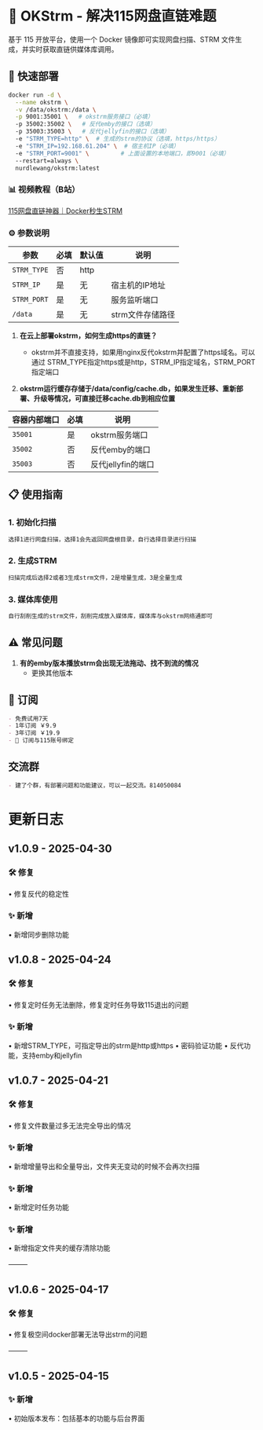 # 🚀 OKStrm - 解决115网盘直链难题

基于 115 开放平台，使用一个 Docker 镜像即可实现网盘扫描、STRM 文件生成，并实时获取直链供媒体库调用。

## 🐳 快速部署

```bash
docker run -d \
  --name okstrm \
  -v /data/okstrm:/data \
  -p 9001:35001 \   # okstrm服务接口（必填）
  -p 35002:35002 \   # 反代emby的接口（选填）
  -p 35003:35003 \   # 反代jellyfin的接口（选填）
  -e "STRM_TYPE=http" \  # 生成的strm的协议（选填，https/https）
  -e "STRM_IP=192.168.61.204" \  # 宿主机IP（必填）
  -e "STRM_PORT=9001" \         # 上面设置的本地端口，即9001（必填）
  --restart=always \
  nurdlewang/okstrm:latest
```
### 📊 视频教程（B站）
[115网盘直链神器｜Docker秒生STRM](https://www.bilibili.com/video/BV1RGoWY3EYQ/?share_source=copy_web&vd_source=d5f838fa2ac59ef6506d03c784127ff8)


### ⚙️ 参数说明
| 参数 | 必填 | 默认值 | 说明 |
|------|------|--------|------|
| `STRM_TYPE` | 否 | http |  |
| `STRM_IP` | 是 | 无 | 宿主机的IP地址 |
| `STRM_PORT` | 是 | 无 | 服务监听端口 |
| `/data` | 是 | 无 | strm文件存储路径 |

1. **在云上部署okstrm，如何生成https的直链？**
   - okstrm并不直接支持，如果用nginx反代okstrm并配置了https域名。可以通过 STRM_TYPE指定https或是http，STRM_IP指定域名，STRM_PORT指定端口

2. **okstrm运行缓存存储于/data/config/cache.db，如果发生迁移、重新部署、升级等情况，可直接迁移cache.db到相应位置**



| 容器内部端口 | 必填 | 说明 |
|------|------|------|
| `35001` | 是 | okstrm服务端口  |
| `35002` | 否 | 反代emby的端口 |
| `35003` | 否 | 反代jellyfin的端口 |


## 📋 使用指南



### 1. 初始化扫描
```bash
选择1进行网盘扫描，选择1会先返回网盘根目录，自行选择目录进行扫描
```

### 2. 生成STRM
```bash
扫描完成后选择2或者3生成strm文件，2是增量生成，3是全量生成
```
### 3. 媒体库使用
```bash
自行刮削生成的strm文件，刮削完成放入媒体库，媒体库与okstrm网络通即可
```


## ⚠️ 常见问题

1. **有的emby版本播放strm会出现无法拖动、找不到流的情况**
   - 更换其他版本
   

## 📜 订阅
```markdown
- 免费试用7天
- 1年订阅 ￥9.9 
- 3年订阅 ￥19.9
- 🔑 订阅与115账号绑定
```

## 交流群
```markdown
- 建了个群，有部署问题和功能建议，可以一起交流。814050084
```


# 更新日志
## v1.0.9 - 2025-04-30
### 🛠️ 修复
• 修复反代的稳定性
### ✨ 新增
• 新增同步删除功能


## v1.0.8 - 2025-04-24
### 🛠️ 修复
• 修复定时任务无法删除，修复定时任务导致115退出的问题
### ✨ 新增
• 新增STRM_TYPE，可指定导出的strm是http或https
• 密码验证功能
• 反代功能，支持emby和jellyfin

## v1.0.7 - 2025-04-21
### 🛠️ 修复
• 修复文件数量过多无法完全导出的情况
### ✨ 新增
• 新增增量导出和全量导出，文件夹无变动的时候不会再次扫描
### ✨ 新增
• 新增定时任务功能
### ✨ 新增
• 新增指定文件夹的缓存清除功能

⸻

## v1.0.6 - 2025-04-17
### 🛠️ 修复
• 修复极空间docker部署无法导出strm的问题

⸻

## v1.0.5 - 2025-04-15

### ✨ 新增
• 初始版本发布：包括基本的功能与后台界面



